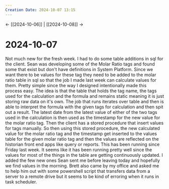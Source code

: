 ```yaml
---
Creation Date: 2024-10-07 13:15
---
```


<- [[2024-10-06]] | [[2024-10-08]]  ->

# 2024-10-07
Not much new for the fresh week. I had to do some table additions in sql for the client. Sean was developing some of the Molar Ratio tags and found some that exist but don't have definitions in System Platform. Since we want there to be values for these tag they need to be added to the molar ratio table in sql so that the job I made last week can calculate values for them. Pretty simple since the way I designed intentionally made this process easy. The idea is that the table that holds the tag name, the tags used for the calculation and the formula and remains static meaning it is just storing raw data on it's own. The job that runs iterates over table and then is able to interpret the formula with the given tags for calculation and then spit out a result. The latest date from the latest value of either of the two tags used in the calculation is then used as the timestamp for the new value for the molar ratio tag.  Then the client has a stored procedure that insert values for tags manually. So then using this stored procedure, the new calculated value for the molar ratio tag and the timestamp get inserted to the values table for the given molar ratio tag and then the values are reflected on the historian front end apps like query or reports. This has been running since Friday last week. It seems like it has been running pretty well since the values for most of the things in the table are getting continuously updated. I added the few new ones Sean sent me before leaving today and hopefully we find values in the morning. Brett also came by my office and asked me to help him out with some powershell script that transfers data from a server to a remote drive but it seems to be kind of erroring when it runs in task scheduler.